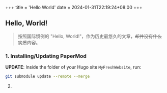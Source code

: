 +++
title = 'Hello World'
date = 2024-01-31T22:19:24+08:00
+++
## Hello, World!  
> 按照国际惯例的 "Hello, World!"，作为历史最悠久的文章，~~却并没有什么实质内容~~。

### 1. Installing/Updating PaperMod  
**UPDATE**: Inside the folder of your Hugo site `MyFreshWebsite`, run:  
```bash
git submodule update --remote --merge
```
2.
